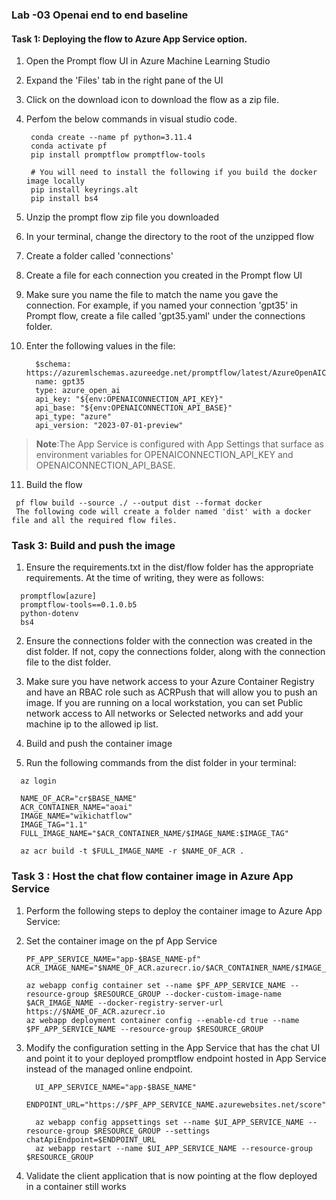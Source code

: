### Lab -03 Openai end to end baseline

#### Task 1: Deploying the flow to Azure App Service option.

1. Open the Prompt flow UI in Azure Machine Learning Studio

2. Expand the 'Files' tab in the right pane of the UI

3. Click on the download icon to download the flow as a zip file.

4. Perfom the below commands in visual studio code.

   ```
    conda create --name pf python=3.11.4
    conda activate pf
    pip install promptflow promptflow-tools
    
    # You will need to install the following if you build the docker image locally
    pip install keyrings.alt
    pip install bs4
   
    ```

5. Unzip the prompt flow zip file you downloaded

6. In your terminal, change the directory to the root of the unzipped flow

7. Create a folder called 'connections'

8. Create a file for each connection you created in the Prompt flow UI

9. Make sure you name the file to match the name you gave the connection. For example, if you named your connection 'gpt35' in Prompt flow, create a file called 'gpt35.yaml' under the connections folder.

10. Enter the following values in the file:

    ```
      $schema: https://azuremlschemas.azureedge.net/promptflow/latest/AzureOpenAIConnection.schema.json
      name: gpt35
      type: azure_open_ai
      api_key: "${env:OPENAICONNECTION_API_KEY}"
      api_base: "${env:OPENAICONNECTION_API_BASE}"
      api_type: "azure"
      api_version: "2023-07-01-preview"

    ```
>**Note**:The App Service is configured with App Settings that surface as environment variables for OPENAICONNECTION_API_KEY and OPENAICONNECTION_API_BASE.

11. Build the flow
    
 ```
  pf flow build --source ./ --output dist --format docker
  The following code will create a folder named 'dist' with a docker file and all the required flow files.

```

### Task 3: Build and push the image

1. Ensure the requirements.txt in the dist/flow folder has the appropriate requirements. At the time of writing, they were as follows:

  ```
    promptflow[azure]
    promptflow-tools==0.1.0.b5
    python-dotenv
    bs4
  ```
2. Ensure the connections folder with the connection was created in the dist folder. If not, copy the connections folder, along with the connection file to the dist folder.

3. Make sure you have network access to your Azure Container Registry and have an RBAC role such as ACRPush that will allow you to push an image. If you are running on a local workstation, you can set Public network access to All networks or Selected networks and add your machine ip to the allowed ip list.

4. Build and push the container image

5. Run the following commands from the dist folder in your terminal:

  ```
    az login
    
    NAME_OF_ACR="cr$BASE_NAME"
    ACR_CONTAINER_NAME="aoai"
    IMAGE_NAME="wikichatflow"
    IMAGE_TAG="1.1"
    FULL_IMAGE_NAME="$ACR_CONTAINER_NAME/$IMAGE_NAME:$IMAGE_TAG"
    
    az acr build -t $FULL_IMAGE_NAME -r $NAME_OF_ACR .
  
  ```
### Task 3 : Host the chat flow container image in Azure App Service

1. Perform the following steps to deploy the container image to Azure App Service:

2. Set the container image on the pf App Service

    ```
    PF_APP_SERVICE_NAME="app-$BASE_NAME-pf"
    ACR_IMAGE_NAME="$NAME_OF_ACR.azurecr.io/$ACR_CONTAINER_NAME/$IMAGE_NAME:$IMAGE_TAG"
    
    az webapp config container set --name $PF_APP_SERVICE_NAME --resource-group $RESOURCE_GROUP --docker-custom-image-name $ACR_IMAGE_NAME --docker-registry-server-url https://$NAME_OF_ACR.azurecr.io
    az webapp deployment container config --enable-cd true --name $PF_APP_SERVICE_NAME --resource-group $RESOURCE_GROUP
    ```
    
3. Modify the configuration setting in the App Service that has the chat UI and point it to your deployed promptflow endpoint hosted in App Service instead of the managed online endpoint.

    ```
      UI_APP_SERVICE_NAME="app-$BASE_NAME"
      ENDPOINT_URL="https://$PF_APP_SERVICE_NAME.azurewebsites.net/score"
      
      az webapp config appsettings set --name $UI_APP_SERVICE_NAME --resource-group $RESOURCE_GROUP --settings chatApiEndpoint=$ENDPOINT_URL
      az webapp restart --name $UI_APP_SERVICE_NAME --resource-group $RESOURCE_GROUP
    ```
4. Validate the client application that is now pointing at the flow deployed in a container still works
